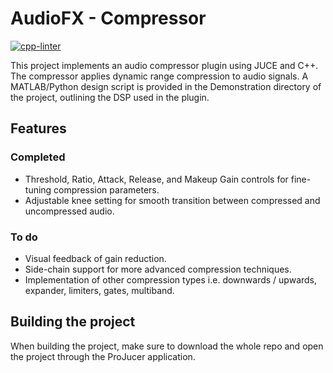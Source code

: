 # AudioFX - Compressor

[![cpp-linter](https://github.com/cpp-linter/cpp-linter-action/actions/workflows/cpp-linter.yml/badge.svg)](https://github.com/AudioFX-Compressor/.github/workflows/cpp-linter.yml)

This project implements an audio compressor plugin using JUCE and C++. The compressor applies dynamic range compression to audio signals.
A MATLAB/Python design script is provided in the Demonstration directory of the project, outlining the DSP used in the plugin.

## Features

### Completed

- Threshold, Ratio, Attack, Release, and Makeup Gain controls for fine-tuning compression parameters.
- Adjustable knee setting for smooth transition between compressed and uncompressed audio.

### To do

- Visual feedback of gain reduction.
- Side-chain support for more advanced compression techniques.
- Implementation of other compression types i.e. downwards / upwards, expander, limiters, gates, multiband.

## Building the project

When building the project, make sure to download the whole repo and open the project through the ProJucer application.
